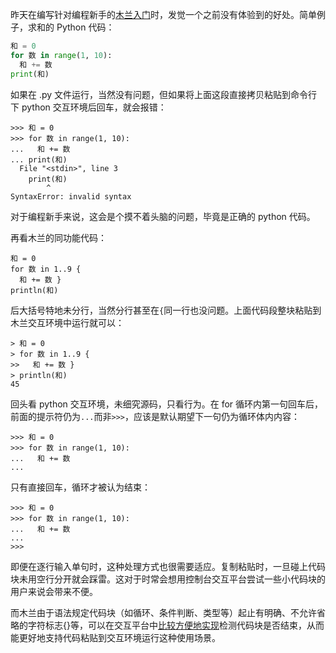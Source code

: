 昨天在编写针对编程新手的[木兰入门](https://gitee.com/MulanRevive/mulan-rework/blob/%E4%BA%A4%E4%BA%92/%E6%96%87%E6%A1%A3/%E7%94%A8%E6%88%B7%E6%89%8B%E5%86%8C/%E7%BC%96%E7%A8%8B%E6%96%B0%E6%89%8B/1%E7%8C%9C%E6%95%B0%E5%AD%97.md)时，发觉一个之前没有体验到的好处。简单例子，求和的 Python 代码：
```python
和 = 0
for 数 in range(1, 10):
  和 += 数
print(和)
```
如果在 .py 文件运行，当然没有问题，但如果将上面这段直接拷贝粘贴到命令行下 python 交互环境后回车，就会报错：
```
>>> 和 = 0
>>> for 数 in range(1, 10):
...   和 += 数
... print(和)
  File "<stdin>", line 3
    print(和)
        ^
SyntaxError: invalid syntax
```
对于编程新手来说，这会是个摸不着头脑的问题，毕竟是正确的 python 代码。

再看木兰的同功能代码：
```
和 = 0
for 数 in 1..9 {
  和 += 数 }
println(和)
```

后大括号特地未分行，当然分行甚至在`{`同一行也没问题。上面代码段整块粘贴到木兰交互环境中运行就可以：
```
> 和 = 0
> for 数 in 1..9 {
>>   和 += 数 }
> println(和)
45
```

回头看 python 交互环境，未细究源码，只看行为。在 for 循环内第一句回车后，前面的提示符仍为`...`而非`>>>`，应该是默认期望下一句仍为循环体内内容：
```
>>> 和 = 0
>>> for 数 in range(1, 10):
...   和 += 数
...
```
只有直接回车，循环才被认为结束：
```
>>> 和 = 0
>>> for 数 in range(1, 10):
...   和 += 数
... 
>>>
```
即便在逐行输入单句时，这种处理方式也很需要适应。复制粘贴时，一旦碰上代码块未用空行分开就会踩雷。这对于时常会想用控制台交互平台尝试一些小代码块的用户来说会带来不便。

而木兰由于语法规定代码块（如循环、条件判断、类型等）起止有明确、不允许省略的字符标志{}等，可以在交互平台中[比较方便地实现](https://gitee.com/MulanRevive/mulan-rework/blob/%E4%BA%A4%E4%BA%92/repl.py#L34)检测代码块是否结束，从而能更好地支持代码粘贴到交互环境运行这种使用场景。
